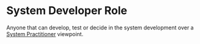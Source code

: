 # System Developer Role

Anyone that can develop, test or decide in the system development over a [System Practitioner](../../../Viewpoints/Engineering/Systems%20Engineering/System%20Practitioner.md) viewpoint.
